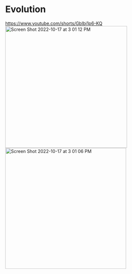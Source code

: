 # Evolution
https://www.youtube.com/shorts/GbIbj1p6-KQ
<img width="385" alt="Screen Shot 2022-10-17 at 3 01 12 PM" src="https://user-images.githubusercontent.com/14920259/196292695-2ddf1412-1289-4973-8bcb-2e1f72386415.png">
<img width="382" alt="Screen Shot 2022-10-17 at 3 01 06 PM" src="https://user-images.githubusercontent.com/14920259/196292709-8e69db9a-3032-471b-85bd-b0b3544202b8.png">

